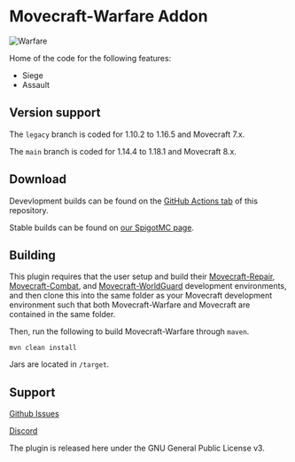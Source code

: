 # Movecraft-Warfare Addon
![Warfare](https://github.com/APDevTeam/Movecraft-Warfare/actions/workflows/maven.yml/badge.svg)

Home of the code for the following features:
 - Siege
 - Assault

## Version support
The `legacy` branch is coded for 1.10.2 to 1.16.5 and Movecraft 7.x.

The `main` branch is coded for 1.14.4 to 1.18.1 and Movecraft 8.x.

## Download
Devevlopment builds can be found on the [GitHub Actions tab](https://github.com/APDevTeam/Movecraft-Warfare/actions) of this repository.

Stable builds can be found on [our SpigotMC page](https://www.spigotmc.org/resources/movecraft-warfare.87359/).

## Building
This plugin requires that the user setup and build their [Movecraft-Repair](https://github.com/APDevTeam/Movecraft-Repair), [Movecraft-Combat](https://github.com/TylerS1066/Movecraft-Combat), and [Movecraft-WorldGuard](https://github.com/APDevTeam/Movecraft-WorldGuard) development environments, and then clone this into the same folder as your Movecraft development environment such that both Movecraft-Warfare and Movecraft are contained in the same folder.

Then, run the following to build Movecraft-Warfare through `maven`.
```
mvn clean install
```
Jars are located in `/target`.


## Support
[Github Issues](https://github.com/APDevTeam/Movecraft-Warfare/issues)

[Discord](http://bit.ly/JoinAP-Dev)

The plugin is released here under the GNU General Public License v3.
